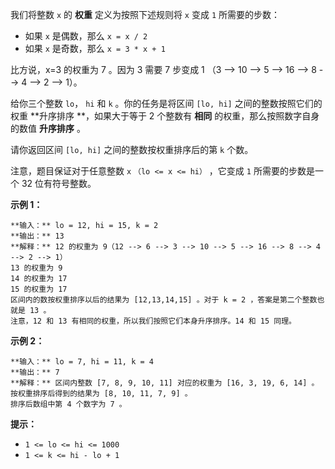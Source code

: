 我们将整数 `x` 的 **权重** 定义为按照下述规则将 `x` 变成 `1` 所需要的步数：

  * 如果 `x` 是偶数，那么 `x = x / 2`
  * 如果 `x` 是奇数，那么 `x = 3 * x + 1`

比方说，x=3 的权重为 7 。因为 3 需要 7 步变成 1 （3 --> 10 --> 5 --> 16 --> 8 --> 4 --> 2 -->
1）。

给你三个整数 `lo`， `hi` 和 `k` 。你的任务是将区间 `[lo, hi]` 之间的整数按照它们的权重  **升序排序  **，如果大于等于 2
个整数有  **相同**  的权重，那么按照数字自身的数值  **升序排序**  。

请你返回区间 `[lo, hi]` 之间的整数按权重排序后的第 `k` 个数。

注意，题目保证对于任意整数 `x` `（lo <= x <= hi）` ，它变成 `1` 所需要的步数是一个 32 位有符号整数。



**示例 1：**

    
    
    **输入：** lo = 12, hi = 15, k = 2
    **输出：** 13
    **解释：** 12 的权重为 9（12 --> 6 --> 3 --> 10 --> 5 --> 16 --> 8 --> 4 --> 2 --> 1）
    13 的权重为 9
    14 的权重为 17
    15 的权重为 17
    区间内的数按权重排序以后的结果为 [12,13,14,15] 。对于 k = 2 ，答案是第二个整数也就是 13 。
    注意，12 和 13 有相同的权重，所以我们按照它们本身升序排序。14 和 15 同理。
    

**示例 2：**

    
    
    **输入：** lo = 7, hi = 11, k = 4
    **输出：** 7
    **解释：** 区间内整数 [7, 8, 9, 10, 11] 对应的权重为 [16, 3, 19, 6, 14] 。
    按权重排序后得到的结果为 [8, 10, 11, 7, 9] 。
    排序后数组中第 4 个数字为 7 。
    



**提示：**

  * `1 <= lo <= hi <= 1000`
  * `1 <= k <= hi - lo + 1`

